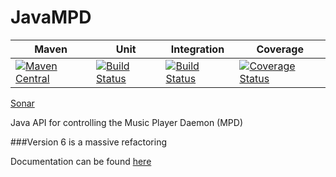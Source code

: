 JavaMPD
=======

|Maven| Unit | Integration | Coverage
|---|---|---|---|
|[![Maven Central](https://maven-badges.herokuapp.com/maven-central/net.thejavashop/javampd/badge.svg)](https://maven-badges.herokuapp.com/maven-central/net.thejavashop/javampd)|[![Build Status](https://travis-ci.org/finnyb/javampd.svg?branch=develop)](https://travis-ci.org/finnyb/javampd)|[![Build Status](http://bjj.is-a-player.com:8080/buildStatus/icon?job=JavaMPDIT)](http://bjj.is-a-player.com:8080/buildStatus/icon?job=JavaMPDIT)|[![Coverage Status](https://coveralls.io/repos/github/finnyb/javampd/badge.svg?branch=develop)](https://coveralls.io/github/finnyb/javampd?branch=develop)|

[Sonar](https://sonarcloud.io/dashboard?id=net.thejavashop%3Ajavampd)

Java API for controlling the Music Player Daemon (MPD)

###Version 6 is a massive refactoring

Documentation can be found [here](http://finnyb.github.io/javampd/6.1.0-SNAPSHOT)

